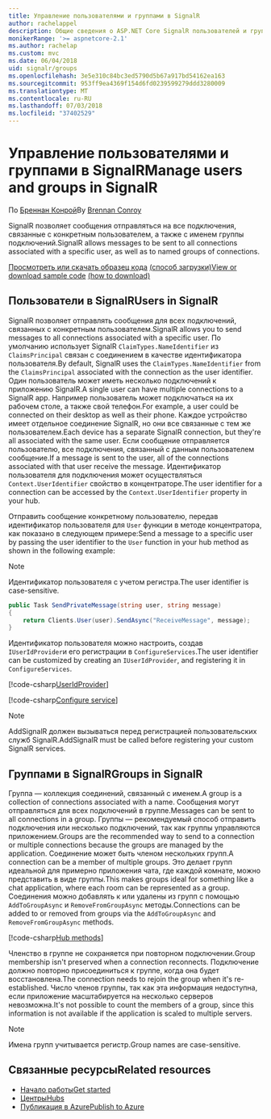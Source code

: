 ```yaml
---
title: Управление пользователями и группами в SignalR
author: rachelappel
description: Общие сведения о ASP.NET Core SignalR пользователей и групп управления.
monikerRange: '>= aspnetcore-2.1'
ms.author: rachelap
ms.custom: mvc
ms.date: 06/04/2018
uid: signalr/groups
ms.openlocfilehash: 3e5e310c84bc3ed5790d5b67a917bd54162ea163
ms.sourcegitcommit: 953ff9ea4369f154d6fd0239599279ddd3280009
ms.translationtype: MT
ms.contentlocale: ru-RU
ms.lasthandoff: 07/03/2018
ms.locfileid: "37402529"
---
```

# <a name="manage-users-and-groups-in-signalr"></a><span data-ttu-id="71006-103">Управление пользователями и группами в SignalR</span><span class="sxs-lookup"><span data-stu-id="71006-103">Manage users and groups in SignalR</span></span>

<span data-ttu-id="71006-104">По [Бреннан Конрой](https://github.com/BrennanConroy)</span><span class="sxs-lookup"><span data-stu-id="71006-104">By [Brennan Conroy](https://github.com/BrennanConroy)</span></span>

<span data-ttu-id="71006-105">SignalR позволяет сообщения отправляться на все подключения, связанные с конкретным пользователем, а также с именем группы подключений.</span><span class="sxs-lookup"><span data-stu-id="71006-105">SignalR allows messages to be sent to all connections associated with a specific user, as well as to named groups of connections.</span></span>

<span data-ttu-id="71006-106">[Просмотреть или скачать образец кода](https://github.com/aspnet/Docs/tree/master/aspnetcore/signalr/groups/sample/) [(способ загрузки)](xref:tutorials/index#how-to-download-a-sample)</span><span class="sxs-lookup"><span data-stu-id="71006-106">[View or download sample code](https://github.com/aspnet/Docs/tree/master/aspnetcore/signalr/groups/sample/) [(how to download)](xref:tutorials/index#how-to-download-a-sample)</span></span>

## <a name="users-in-signalr"></a><span data-ttu-id="71006-107">Пользователи в SignalR</span><span class="sxs-lookup"><span data-stu-id="71006-107">Users in SignalR</span></span>

<span data-ttu-id="71006-108">SignalR позволяет отправлять сообщения для всех подключений, связанных с конкретным пользователем.</span><span class="sxs-lookup"><span data-stu-id="71006-108">SignalR allows you to send messages to all connections associated with a specific user.</span></span> <span data-ttu-id="71006-109">По умолчанию использует SignalR `ClaimTypes.NameIdentifier` из `ClaimsPrincipal` связан с соединением в качестве идентификатора пользователя.</span><span class="sxs-lookup"><span data-stu-id="71006-109">By default, SignalR uses the `ClaimTypes.NameIdentifier` from the `ClaimsPrincipal` associated with the connection as the user identifier.</span></span> <span data-ttu-id="71006-110">Один пользователь может иметь несколько подключений к приложению SignalR.</span><span class="sxs-lookup"><span data-stu-id="71006-110">A single user can have multiple connections to a SignalR app.</span></span> <span data-ttu-id="71006-111">Например пользователь может подключаться на их рабочем столе, а также свой телефон.</span><span class="sxs-lookup"><span data-stu-id="71006-111">For example, a user could be connected on their desktop as well as their phone.</span></span> <span data-ttu-id="71006-112">Каждое устройство имеет отдельное соединение SignalR, но они все связанные с тем же пользователем.</span><span class="sxs-lookup"><span data-stu-id="71006-112">Each device has a separate SignalR connection, but they're all associated with the same user.</span></span> <span data-ttu-id="71006-113">Если сообщение отправляется пользователю, все подключения, связанный с данным пользователем сообщение.</span><span class="sxs-lookup"><span data-stu-id="71006-113">If a message is sent to the user, all of the connections associated with that user receive the message.</span></span> <span data-ttu-id="71006-114">Идентификатор пользователя для подключения может осуществляться `Context.UserIdentifier` свойство в концентраторе.</span><span class="sxs-lookup"><span data-stu-id="71006-114">The user identifier for a connection can be accessed by the `Context.UserIdentifier` property in your hub.</span></span>

<span data-ttu-id="71006-115">Отправить сообщение конкретному пользователю, передав идентификатор пользователя для `User` функции в методе концентратора, как показано в следующем примере:</span><span class="sxs-lookup"><span data-stu-id="71006-115">Send a message to a specific user by passing the user identifier to the `User` function in your hub method as shown in the following example:</span></span>

> [!NOTE]
> <span data-ttu-id="71006-116">Идентификатор пользователя с учетом регистра.</span><span class="sxs-lookup"><span data-stu-id="71006-116">The user identifier is case-sensitive.</span></span>

```csharp
public Task SendPrivateMessage(string user, string message)
{
    return Clients.User(user).SendAsync("ReceiveMessage", message);
}
```

<span data-ttu-id="71006-117">Идентификатор пользователя можно настроить, создав `IUserIdProvider`и его регистрации в `ConfigureServices`.</span><span class="sxs-lookup"><span data-stu-id="71006-117">The user identifier can be customized by creating an `IUserIdProvider`, and registering it in `ConfigureServices`.</span></span>

[!code-csharp[UserIdProvider](groups/sample/customuseridprovider.cs?range=4-10)]

[!code-csharp[Configure service](groups/sample/startup.cs?range=21-22,39-42)]

> [!NOTE]
> <span data-ttu-id="71006-118">AddSignalR должен вызываться перед регистрацией пользовательских служб SignalR.</span><span class="sxs-lookup"><span data-stu-id="71006-118">AddSignalR must be called before registering your custom SignalR services.</span></span>

## <a name="groups-in-signalr"></a><span data-ttu-id="71006-119">Группами в SignalR</span><span class="sxs-lookup"><span data-stu-id="71006-119">Groups in SignalR</span></span>

<span data-ttu-id="71006-120">Группа — коллекция соединений, связанный с именем.</span><span class="sxs-lookup"><span data-stu-id="71006-120">A group is a collection of connections associated with a name.</span></span> <span data-ttu-id="71006-121">Сообщения могут отправляться для всех подключений в группе.</span><span class="sxs-lookup"><span data-stu-id="71006-121">Messages can be sent to all connections in a group.</span></span> <span data-ttu-id="71006-122">Группы — рекомендуемый способ отправить подключения или несколько подключений, так как группы управляются приложением.</span><span class="sxs-lookup"><span data-stu-id="71006-122">Groups are the recommended way to send to a connection or multiple connections because the groups are managed by the application.</span></span> <span data-ttu-id="71006-123">Соединение может быть членом нескольких групп.</span><span class="sxs-lookup"><span data-stu-id="71006-123">A connection can be a member of multiple groups.</span></span> <span data-ttu-id="71006-124">Это делает групп идеальной для примерно приложения чата, где каждой комнате, можно представить в виде группы.</span><span class="sxs-lookup"><span data-stu-id="71006-124">This makes groups ideal for something like a chat application, where each room can be represented as a group.</span></span> <span data-ttu-id="71006-125">Соединения можно добавлять к или удалены из групп с помощью `AddToGroupAsync` и `RemoveFromGroupAsync` методы.</span><span class="sxs-lookup"><span data-stu-id="71006-125">Connections can be added to or removed from groups via the `AddToGroupAsync` and `RemoveFromGroupAsync` methods.</span></span>

[!code-csharp[Hub methods](groups/sample/hubs/chathub.cs?range=15-27)]

<span data-ttu-id="71006-126">Членство в группе не сохраняется при повторном подключении.</span><span class="sxs-lookup"><span data-stu-id="71006-126">Group membership isn't preserved when a connection reconnects.</span></span> <span data-ttu-id="71006-127">Подключение должно повторно присоединиться к группе, когда она будет восстановлена.</span><span class="sxs-lookup"><span data-stu-id="71006-127">The connection needs to rejoin the group when it's re-established.</span></span> <span data-ttu-id="71006-128">Число членов группы, так как эта информация недоступна, если приложение масштабируется на несколько серверов невозможна.</span><span class="sxs-lookup"><span data-stu-id="71006-128">It's not possible to count the members of a group, since this information is not available if the application is scaled to multiple servers.</span></span>

> [!NOTE]
> <span data-ttu-id="71006-129">Имена групп учитывается регистр.</span><span class="sxs-lookup"><span data-stu-id="71006-129">Group names are case-sensitive.</span></span>

## <a name="related-resources"></a><span data-ttu-id="71006-130">Связанные ресурсы</span><span class="sxs-lookup"><span data-stu-id="71006-130">Related resources</span></span>

* [<span data-ttu-id="71006-131">Начало работы</span><span class="sxs-lookup"><span data-stu-id="71006-131">Get started</span></span>](xref:tutorials/signalr)
* [<span data-ttu-id="71006-132">Центры</span><span class="sxs-lookup"><span data-stu-id="71006-132">Hubs</span></span>](xref:signalr/hubs)
* [<span data-ttu-id="71006-133">Публикация в Azure</span><span class="sxs-lookup"><span data-stu-id="71006-133">Publish to Azure</span></span>](xref:signalr/publish-to-azure-web-app)
